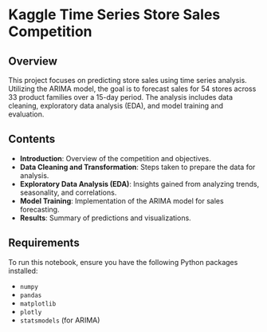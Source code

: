 # Kaggle Time Series Store Sales Competition

## Overview
This project focuses on predicting store sales using time series analysis. Utilizing the ARIMA model, the goal is to forecast sales for 54 stores across 33 product families over a 15-day period. 
The analysis includes data cleaning, exploratory data analysis (EDA), and model training and evaluation.

## Contents
- **Introduction**: Overview of the competition and objectives.
- **Data Cleaning and Transformation**: Steps taken to prepare the data for analysis.
- **Exploratory Data Analysis (EDA)**: Insights gained from analyzing trends, seasonality, and correlations.
- **Model Training**: Implementation of the ARIMA model for sales forecasting.
- **Results**: Summary of predictions and visualizations.

## Requirements
To run this notebook, ensure you have the following Python packages installed:
- `numpy`
- `pandas`
- `matplotlib`
- `plotly`
- `statsmodels` (for ARIMA)
